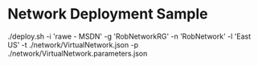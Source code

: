 # Network Deployment Sample

./deploy.sh -i 'rawe - MSDN' -g 'RobNetworkRG' -n 'RobNetwork' -l 'East US' -t ./network/VirtualNetwork.json -p ./network/VirtualNetwork.parameters.json
